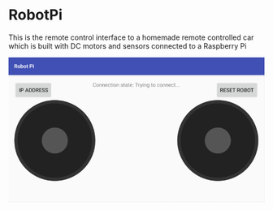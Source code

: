 # RobotPi

This is the remote control interface to a homemade remote controlled car which is built with DC motors and sensors connected to a Raspberry Pi

![alt text](https://github.com/Eloverflow/robotPi/blob/master/robotPi.png?raw=true)
